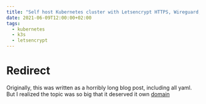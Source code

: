 ```yaml
---
title: "Self host Kubernetes cluster with Letsencrypt HTTPS, Wireguard, metrics and logging"
date: 2021-06-09T12:00:00+02:00
tags: 
  - kubernetes
  - k3s
  - letsencrypt
---
```


# Redirect
Originally, this was written as a horribly long blog post, including all yaml. But I realized the topic was so big that it deserved it own [domain](https://k3s.rocks)

